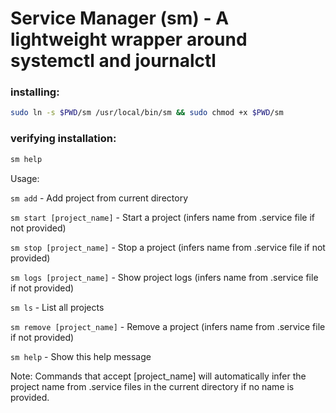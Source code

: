 # Service Manager (sm) - A lightweight wrapper around systemctl and journalctl

### installing:
```bash
sudo ln -s $PWD/sm /usr/local/bin/sm && sudo chmod +x $PWD/sm
```

### verifying installation:
```bash
sm help
```


Usage:

  `sm add`                        - Add project from current directory

  `sm start [project_name]`       - Start a project (infers name from .service file if not provided)

  `sm stop [project_name]`        - Stop a project (infers name from .service file if not provided)

  `sm logs [project_name]`        - Show project logs (infers name from .service file if not provided)

  `sm ls`                         - List all projects

  `sm remove [project_name]`      - Remove a project (infers name from .service file if not provided)

  `sm help`                       - Show this help message

Note: Commands that accept [project_name] will automatically infer the project name from .service files in the current directory if no name is provided.

